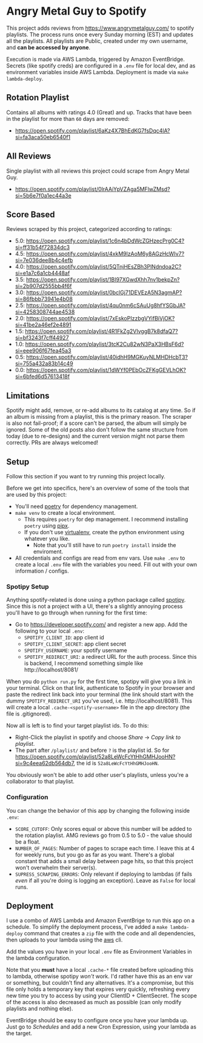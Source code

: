 # Angry Metal Guy to Spotify

This project adds reviews from https://www.angrymetalguy.com/ to spotify playlists. The process runs once every Sunday morning (EST) and updates all the playlists. All playlists are Public, created under my own username, and **can be accessed by anyone**.

Execution is made via AWS Lambda, triggered by Amazon EventBridge. Secrets (like spotify creds) are configured in a `.env` file for local dev, and as environment variables inside AWS Lambda. Deployment is made via `make lambda-deploy`.

## Rotation Playlist

Contains all albums with ratings 4.0 (Great) and up. Tracks that have been in the playlist for more than `60` days are removed:
- https://open.spotify.com/playlist/6aKz4X7BhEdKG7fsDqc4lA?si=fa3aca50eb6540f1


## All Reviews

Single playlist with all reviews this project could scrape from Angry Metal Guy.
- https://open.spotify.com/playlist/0lrAAiYpVZAga5MFlwZMsd?si=5b6e7f0a1ec44a3e

## Score Based

Reviews scraped by this project, categorized according to ratings:
- 5.0: https://open.spotify.com/playlist/1c6n4bDdWcZGHzecPrg0C4?si=ff31b54f72834dc3
- 4.5: https://open.spotify.com/playlist/4xkM9lzAoM6y8AGzHcWIv7?si=7e036dee8b4c4efb
- 4.0: https://open.spotify.com/playlist/5QTnjHEsZBh3PlNdndoa2C?si=e1a7c6a1cb4448af
- 3.5: https://open.spotify.com/playlist/1BI97XGwdXhh7nv1bekpZn?si=2b907d2555bb4f6f
- 3.0: https://open.spotify.com/playlist/0bclGj71DEVEzA5N3agmAP?si=86fbbb73941e4b08
- 2.5: https://open.spotify.com/playlist/4qu0nm6cSAuUg8hfYSGbJA?si=4258308744ae4538
- 2.0: https://open.spotify.com/playlist/7xEskoPIzzbgVYifBiVjOK?si=41be2a46ef2e4891
- 1.5: https://open.spotify.com/playlist/4R1FkZg2VIvggB7k8dfaQ7?si=bf3243f7cff44927
- 1.0: https://open.spotify.com/playlist/3tcK2Cu82wN3PaX3HBsF6d?si=eee906f67fea45a3
- 0.5: https://open.spotify.com/playlist/40idhH9MGKuyNLMHDHcbT3?si=755a432a83b14c49
- 0.0: https://open.spotify.com/playlist/1dWYf0PEbOcZFKgGEVLhOK?si=6bfed6d57613418f

## Limitations

Spotify might add, remove, or re-add albums to its catalog at any time. So if an album is missing from a playlist, this is the primary reason. The scraper is also not fail-proof; if a score can't be parsed, the album will simply be ignored. Some of the old posts also don't follow the same structure from today (due to re-designs) and the current version might not parse them correctly. PRs are always welcomed!

## Setup

Follow this section if you want to try running this project locally.

Before we get into specifics, here's an overview of some of the tools that are used by this project:

- You'll need [poetry](https://python-poetry.org/) for dependency management.
- `make venv` to create a local environment.
    - This requires `poetry` for dep management. I recommend installing `poetry` using [pipx](https://www.youtube.com/watch?v=FyA4i_dP934).
    - If you don't use [virtualenv](https://virtualenv.pypa.io/en/latest/), create the python environment using whatever you like.
        - Note that you'll still have to run `poetry install` inside the enviroment.
- All credentials and configs are read from env vars. Use `make .env` to create a local `.env` file with the variables you need. Fill out with your own information / configs.

### Spotipy Setup

Anything spotify-related is done using a python package called [spotipy](https://github.com/spotipy-dev/spotipy). Since this is not a project with a UI, there's a slightly annoying process you'll have to go through when running for the first time:

- Go to https://developer.spotify.com/ and register a new app. Add the following to your local `.env`:
    - `SPOTIFY_CLIENT_ID`: app client id
    - `SPOTIFY_CLIENT_SECRET`: app client secret
    - `SPOTIFY_USERNAME`: your spotify username
    - `SPOTIFY_REDIRECT_URI`: a redirect URL for the auth process. Since this is backend, I recommend something simple like http://localhost/8081/

When you do `python run.py` for the first time, spotipy will give you a link in your terminal. Click on that link, authenticate to Spotify in your browser and paste the redirect link back into your terminal (the link should start with the dummy `SPOTIFY_REDIRECT_URI` you've used, i.e. http://localhost/8081). This will create a local `.cache-<spotify-username>` file in the app directory (the file is .gitignored).

Now all is left is to find your target playlist ids. To do this:
- Right-Click the playlist in spotify and choose _Share_ -> _Copy link to playlist_.
- The part after `/playlist/` and before `?` is the playlist id. So for https://open.spotify.com/playlist/52a8LeWcFcYtHhGMHJooHN?si=9c4eea62db564db7, the id is `52a8LeWcFcYtHhGMHJooHN`.

You obviously won't be able to add other user's playlists, unless you're a collaborator to that playlist.

### Configuration

You can change the behavior of this app by changing the following inside `.env`:

- `SCORE_CUTOFF`: Only scores equal or above this number will be added to the rotation playlist. AMG reviews go from 0.5 to 5.0 - the value should be a float.
- `NUMBER_OF_PAGES`: Number of pages to scrape each time. I leave this at 4 for weekly runs, but you go as far as you want. There's a global constant that adds a small delay between page hits, so that this project won't overwhelm their server(s).
- `SUPRESS_SCRAPING_ERRORS`: Only relevant if deploying to lambdas (if fails _even_ if all you're doing is logging an exception). Leave as `False` for local runs.

## Deployment

I use a combo of AWS Lambda and Amazon EventBrige to run this app on a schedule. To simplify the deployment process, I've added a `make lambda-deploy` command that creates a `zip` file with the code and all dependencies, then uploads to your lambda using the [aws](https://aws.amazon.com/cli/) cli.

Add the values you have in your local `.env` file as Environment Variables in the lambda configuration.

Note that you **must** have a local `.cache-*` file created before uploading this to lambda, otherwise spotipy _won't_ work. I'd rather have this as an env var or something, but couldn't find any alternatives. It's a compromise, but this file only holds a temporary key that expires very quickly, refreshing every new time you try to access by using your ClientID + ClientSecret. The scope of the access is also decreased as much as possible (can only modify playlists and nothing else).

EventBridge should be easy to configure once you have your lambda up. Just go to _Schedules_ and add a new Cron Expression, using your lambda as the target.
